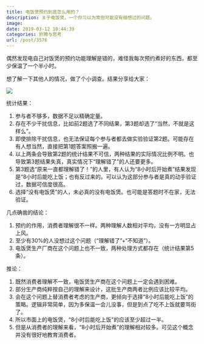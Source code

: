 ```yaml
---
title: 电饭煲预约到底怎么用的？
description: 关于电饭煲，一个你习以为常但可能没有细想过的问题。
image: 
date: 2019-03-12 10:44:39
categories: 折腾与思考
url: /post/3576
---
```


偶然发现电自己对饭煲的预约功能理解是错的，难怪我每次预约煮好的东西，都至少保温了一个半小时。

想了解一下其他人的情况，做了个小调查。结果分享给大家：

![](https://storageapi.fleek.co/0a3a8890-e65e-47ce-93d7-0442b9209d38-bucket/blog/posts/2019-03/2019-03-12%2010.14.16.jpg)

统计结果：

1. 参与者不够多，数据不足以精确定量。
2. 存在不少干扰信息，比如前2题选了不同结果，第3题却选了“当然，不就是这样么”。
3. 即使排除干扰信息，也无法保证每个参与者都去做实验验证第2题。可能存在有人想当然，直接把第1题答案照搬一遍。
4. 以上两条会导致第2题的统计结果不可信，两种结果的实际情况比例不明。也导致第3题结果失真，真实情况下“理解错了”的人还要更多。
5. 第3题选“原来一直都理解错了！”的人里，有人认为“8小时后开始煮”结果发现是“8小时后能吃上饭；也有反过来的。可以认为这部分参与者是真的动手验证过，数据可信度很高。
6. 选择“没有电饭煲”的人，未必真的没有电饭煲。也可能是答题时不在家，无法验证。

几点确凿的结论：

1. 预约的作用，消费者理解很不一样。两种理解人数相对平均，没有一方明显占上风。
2. 至少有30%的人没想过这个问题（“理解错了”+“不知道”）。
3. 电饭煲生产厂商在这个问题上也不一致，两种处理方式都存在（统计结果第5条）。

推论：

1. 既然消费者理解不一致，电饭煲生产商在这个问题上一定会遇到困难。
2. 部分生产商纯粹按自己的理解来设计，这批生产商两者比例应该比较平均。
3. 会在这个问题上替消费者考虑的生产商，更倾向于选择“8小时后能吃上饭”的策略。逻辑非常简单，因为多保温一会儿没事，但是到点了吃不上饭就要骂街了。
4. 所以市面上的电饭煲，“8小时后能吃上饭”的应该至少超过一半。
5. 但是从消费者的理解来看，“8小时后开始煮”的理解相对较多。可见这个概念并没有很好地教育消费者。
